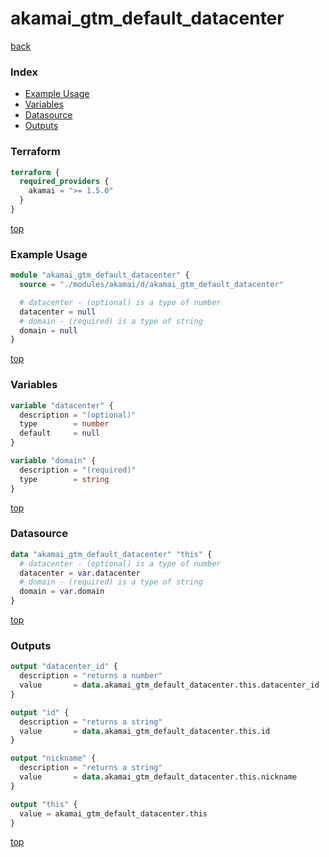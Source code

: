 # akamai_gtm_default_datacenter

[back](../akamai.md)

### Index

- [Example Usage](#example-usage)
- [Variables](#variables)
- [Datasource](#datasource)
- [Outputs](#outputs)

### Terraform

```terraform
terraform {
  required_providers {
    akamai = ">= 1.5.0"
  }
}
```

[top](#index)

### Example Usage

```terraform
module "akamai_gtm_default_datacenter" {
  source = "./modules/akamai/d/akamai_gtm_default_datacenter"

  # datacenter - (optional) is a type of number
  datacenter = null
  # domain - (required) is a type of string
  domain = null
}
```

[top](#index)

### Variables

```terraform
variable "datacenter" {
  description = "(optional)"
  type        = number
  default     = null
}

variable "domain" {
  description = "(required)"
  type        = string
}
```

[top](#index)

### Datasource

```terraform
data "akamai_gtm_default_datacenter" "this" {
  # datacenter - (optional) is a type of number
  datacenter = var.datacenter
  # domain - (required) is a type of string
  domain = var.domain
}
```

[top](#index)

### Outputs

```terraform
output "datacenter_id" {
  description = "returns a number"
  value       = data.akamai_gtm_default_datacenter.this.datacenter_id
}

output "id" {
  description = "returns a string"
  value       = data.akamai_gtm_default_datacenter.this.id
}

output "nickname" {
  description = "returns a string"
  value       = data.akamai_gtm_default_datacenter.this.nickname
}

output "this" {
  value = akamai_gtm_default_datacenter.this
}
```

[top](#index)